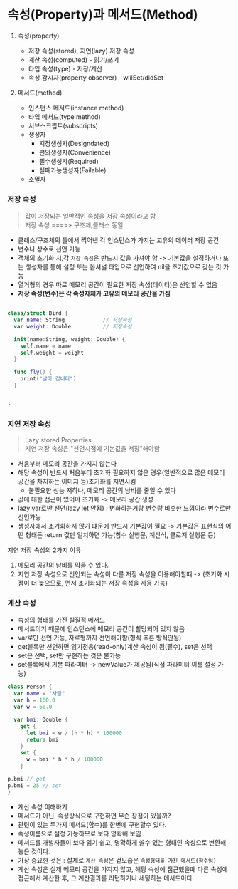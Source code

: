 # 속성(Property)과 메서드(Method)

1. 속성(property)    
   * 저장 속성(stored), 지연(lazy) 저장 속성
   * 계산 속성(computed) - 읽기/쓰기
   * 타입 속성(type) - 저장/계산
   * 속성 감시자(property observer) - wiilSet/didSet

2. 메서드(method)
   * 인스턴스 메서드(instance method)
   * 타입 메서드(type method)
   * 서브스크립트(subscripts)
   * 생성자
       *  지정생성자(Designdated)
       *  편의생성자(Convenience)
       *  필수생성자(Required)
       *  실패가능생성자(Failable)
   * 소멸자
  

### 저장 속성
> 값이 저장되는 일반적인 속성을 저장 속성이라고 함      
> 저장 속성 ====> 구조체,클래스 동일

* 클래스/구조체의 틀에서 찍어낸 각 인스턴스가 가지는 고유의 데이터 저장 공간
* 변수나 상수로 선언 가능
* 객체의 초기화 시,각 `저장 속성`은 반드시 값을 가져야 함
  -> 기본값을 설정하거나 또는 생성자를 통해 설정 또는 옵셔널 타입으로 선언하여 nil을 초기값으로 갖는 것 가능
* 열거형의 경우 따로 메모리 공간이 필요한 저장 속성(데이터)은 선언할 수 없음
* **저장 속성(변수)은 각 속성자체가 고유의 메모리 공간을 가짐**

```Swift

class/struct Bird {
  var name: String            // 저장속성
  var weight: Double          // 저장속성

  init(name:String, weight: Double) {
    self.name = name
    self.weight = weight
  }

  func fly() {
    print("날아 갑니다")
  }


}

```


### 지연 저장 속성
> Lazy stored Properties     
> 지연 저장 속성은 "선언시점에 기본값을 저장"해야함


* 처음부터 메모리 공간을 가지지 않는다
* 해당 속성이 반드시 처음부터 초기화 필요하지 않은 경우(일반적으로 많은 메모리 공간을 차지하는 이미지 등)초기화를 지연시킴
  * 불필요한 성능 저하나, 메모리 공간의 낭비를 줄일 수 있다
* 값에 대한 접근이 있어야 초기화 -> 메모리 공간 생성
* lazy var로만 선언(lazy let 안됨) : 변화하는거랑 변수랑 비슷한 느낌이라 변수로만 선언가능
* 생성자에서 초기화하지 않기 떄문에 반드시 기본값이 필요
  -> 기본값은 표현식의 어떤 형태든 return 값만 일치하면 가능(함수 실행문, 계산식, 클로저 실행문 등)

지연 저장 속성의 2가지 이유
1. 메모리 공간의 낭비를 막을 수 있다.
2. 지연 저장 속성으로 선언되는 속성이 다른 저장 속성을 이용해야할떄
  -> (초기화 시점이 더 늦으므로, 먼저 초기화되는 저장 속성을 사용 가능)

### 계산 속성
- 속성의 형태를 가진 실질적 메서드
- 메서드이기 때문에 인스턴스에 메모리 공간이 할당되어 있지 않음
- var로만 선언 가능, 자로형까지 선언해야함(형식 추론 방식안됨)
- get블록만 선언하면 읽기전용(read-only)계산 속성이 됨(필수), set은 선택
- set은 선택, set만 구현하는 것은 불가능
- set블록에서 기본 파라미터 -> newValue가 제공됨(직접 파라미터 이름 설정 가능)

```Swift
class Person {
  var name = "사람"
  var h = 160.0
  var w = 60.0

  var bmi: Double {
    get {
      let bmi = w / (h * h) * 100000
      return bmi
    }
    set {
      w = bmi * h * h / 100000
    }

p.bmi // get
p.bmi = 25 // set
}

```
* 계산 속성 이해하기
* 메서드가 아닌. 속성방식으로 구현하면 무슨 장점이 있을까?
* 관련이 있는 두가지 메서드(함수)를 한번에 구현할수 있다.
* 속성이름으로 설정 가능하므로 보다 명확해 보임
* 메서드를 개발자들이 보다 읽기 쉽고, 명확하게 쓸수 있는 형태인 속성으로 변환해 놓은 것이다.
* 가장 중요한 것은 : 살졔로 `계산 속성`은 겉모습은 `속성형태를 가진 메서드(함수임)`
* 계산 속성은 실제 메모리 공간을 가지지 않고, 해당 속성에 접근했을떄 다른 속성에 접근해서 계산한 후, 그 계산결과를 리턴하거나 세팅하는 메서드이다.











